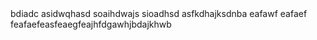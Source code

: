 <html>
  bdiadc asidwqhasd soaihdwajs sioadhsd
  asfkdhajksdnba eafawf eafaef
  feafaefeasfeaegfeajhfdgawhjbdajkhwb
</html>
